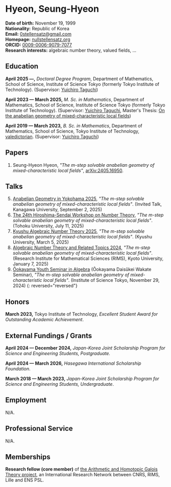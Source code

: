 # Hyeon, Seung-Hyeon

**Date of birth:** November 19, 1999  
**Nationality:** Republic of Korea  
**Email:** [0stellensatz@gmail.com](mailto:0stellensatz@gmail.com)  
**Homepage:** [nullstellensatz.org](https://nullstellensatz.org)  
**ORCID:** [0009-0006-9079-7077](https://orcid.org/0009-0006-9079-7077)  
**Research interests:** algebraic number theory, valued fields, ...  

## Education

**April 2025 —,** _Doctoral Degree Program_, Department of Mathematics, School of Science, Institute of Science Tokyo (formerly Tokyo Institute of Technology). (Supervisor: [Yuichiro Taguchi](https://www.genealogy.math.ndsu.nodak.edu/id.php?id=174878))

**April 2023 — March 2025,** _M. Sc. in Mathematics_, Department of Mathematics, School of Science, Institute of Science Tokyo (formerly Tokyo Institute of Technology). (Supervisor: [Yuichiro Taguchi](https://www.genealogy.math.ndsu.nodak.edu/id.php?id=174878), Master's Thesis: [On the anabelian geometry of mixed-characteristic local fields](./assets/thesis-master.pdf))

**April 2019 — March 2023,** _B. Sc. in Mathematics_, Department of Mathematics, School of Science, Tokyo Institute of Technology, [valedictorian](https://www.titech.ac.jp/english/news/2023/066235). (Supervisor: [Yuichiro Taguchi](https://www.genealogy.math.ndsu.nodak.edu/id.php?id=174878))

## Papers

1. Seung-Hyeon Hyeon, _"The m-step solvable anabelian geometry of mixed-characteristic local fields"_, [arXiv:2405.16950](https://arxiv.org/abs/2405.16950).

## Talks

5. [Anabelian Geometry in Yokohama 2025](https://sites.google.com/view/ag-in-yokohama-2025-en/home), _"The m-step solvable anabelian geometry of mixed-characteristic local fields"_. (Invited Talk, Kanagawa University, September 2, 2025)
4. [The 24th Hiroshima-Sendai Workshop on Number Theory](https://math0.pm.tokushima-u.ac.jp/~hiroki/hiroshima25.html), _"The m-step solvable anabelian geometry of mixed-characteristic local fields"_. (Tohoku University, July 11, 2025)
3. [Kyushu Algebraic Number Theory 2025](https://sites.google.com/view/kyushuant2025), _"The m-step solvable anabelian geometry of mixed-characteristic local fields"_. (Kyushu University, March 5, 2025)
2. [Algebraic Number Theory and Related Topics 2024](https://sites.google.com/view/rims-ant-2024/english?authuser=0), _"The m-step solvable anabelian geometry of mixed-characteristic local fields"_. (Research Institute for Mathematical Sciences (RIMS), Kyoto University, January 7, 2025)
1. [Ôokayama Youth Seminar in Algebra](https://ahgt.math.cnrs.fr/activities/#young-researchers-workshops) (Ôokayama Daisûkei Wakate Seminar), _"The m-step solvable anabelian geometry of mixed-characteristic local fields"_. (Institute of Science Tokyo, November 29, 2024)
{: reversed="reversed"}

## Honors

**March 2023,** Tokyo Institute of Technology, _Excellent Student Award for Outstanding Academic Achievement_.

## External Fundings / Grants

**April 2024 — December 2024,** _Japan-Korea Joint Scholarship Program for Science and Engineering Students, Postgraduate._

**April 2024 — March 2026,** _Hasegawa International Scholarship Foundation_.

**March 2018 — March 2023,** _Japan-Korea Joint Scholarship Program for Science and Engineering Students, Undergraduate_.

## Employment

N/A.

## Professional Service

N/A.

## Memberships

**Research fellow (core member)** of [the Arithmetic and Homotopic Galois Theory project](https://ahgt.math.cnrs.fr/), an International Research Network between CNRS, RIMS, Lille and ENS PSL.

